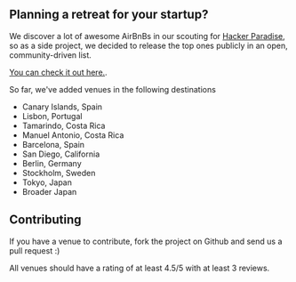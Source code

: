 ## Planning a retreat for your startup?

We discover a lot of awesome AirBnBs in our scouting for [Hacker Paradise](http://hackerparadise.org), so as a side project, we decided to release the top ones publicly in an open, community-driven list.

[You can check it out here.](http://caser.github.io/airbnbs-for-team-retreats/).

So far, we've added venues in the following destinations

  * Canary Islands, Spain
  * Lisbon, Portugal
  * Tamarindo, Costa Rica
  * Manuel Antonio, Costa Rica
  * Barcelona, Spain
  * San Diego, California
  * Berlin, Germany
  * Stockholm, Sweden
  * Tokyo, Japan
  * Broader Japan

## Contributing

If you have a venue to contribute, fork the project on Github and send us a pull request :)

All venues should have a rating of at least 4.5/5 with at least 3 reviews.
